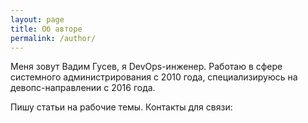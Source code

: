 ```yaml
---
layout: page
title: Об авторе
permalink: /author/
---
```


Меня зовут Вадим Гусев, я DevOps-инженер. Работаю в сфере системного администрирования с 2010 года, специализируюсь на девопс-направлении с 2016 года.

Пишу статьи на рабочие темы. Контакты для связи:
